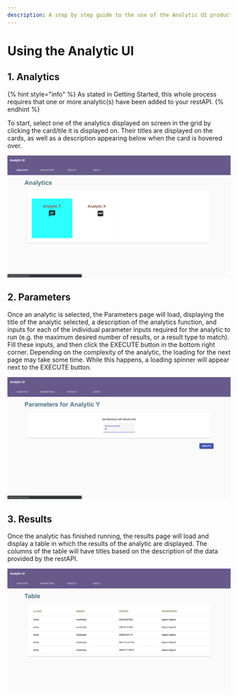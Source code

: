 ```yaml
---
description: A step by step guide to the use of the Analytic UI product
---
```


# Using the Analytic UI

## 1. Analytics

{% hint style="info" %}
As stated in Getting Started, this whole process requires that one or more analytic\(s\) have been added to your restAPI.
{% endhint %}

To start, select one of the analytics displayed on screen in the grid by clicking the card/tile it is displayed on. Their titles are displayed on the cards, as well as a description appearing below when the card is hovered over.

![The Analytics page where the restAPI has been used to create 2 analytics; X and Y.](.gitbook/assets/screenshot-2019-05-10-at-08.11.26.png)

## 2. Parameters

Once an analytic is selected, the Parameters page will load, displaying the title of the analytic selected, a description of the analytics function, and inputs for each of the individual parameter inputs required for the analytic to run \(e.g. the maximum desired number of results, or a result type to match\). Fill these inputs, and then click the EXECUTE button in the bottom right corner. Depending on the complexity of the analytic, the loading for the next page may take some time. While this happens, a loading spinner will appear next to the EXECUTE button.

![The Parameters page where Analytic Y was clicked and so the parameters for said analytic, in this case, just the one of "Maximum Results" are given inputs, which has in this case been filled out as 5, meaning the user would get 5 results returned.](.gitbook/assets/screenshot-2019-05-10-at-08.07.25.png)

## 3. Results

Once the analytic has finished running, the results page will load and display a table in which the results of the analytic are displayed. The columns of the table will have titles based on the description of the data provided by the restAPI.

![The is the Results page as it would be when Analytic Y is run with a Maximum Results parameter of 5.](.gitbook/assets/screenshot-2019-05-10-at-08.10.02.png)
